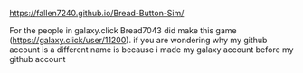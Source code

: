 https://fallen7240.github.io/Bread-Button-Sim/

For the people in galaxy.click Bread7043 did make this game (https://galaxy.click/user/11200). if you are wondering why my github account is a different name is because i made my galaxy account before my github account
